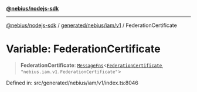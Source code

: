 [**@nebius/nodejs-sdk**](../../../../../README.md)

***

[@nebius/nodejs-sdk](../../../../../README.md) / [generated/nebius/iam/v1](../README.md) / FederationCertificate

# Variable: FederationCertificate

> **FederationCertificate**: [`MessageFns`](../../../../../runtime/protos/core/interfaces/MessageFns.md)\<[`FederationCertificate`](../interfaces/FederationCertificate.md), `"nebius.iam.v1.FederationCertificate"`\>

Defined in: src/generated/nebius/iam/v1/index.ts:8046
